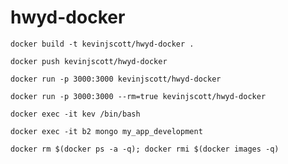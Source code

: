 # hwyd-docker

`docker build -t kevinjscott/hwyd-docker .`

`docker push kevinjscott/hwyd-docker`

`docker run -p 3000:3000 kevinjscott/hwyd-docker`

`docker run -p 3000:3000 --rm=true kevinjscott/hwyd-docker`

`docker exec -it kev /bin/bash`

`docker exec -it b2 mongo my_app_development`

`docker rm $(docker ps -a -q); docker rmi $(docker images -q)`

